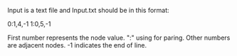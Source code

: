 Input is a text file and Input.txt should be in this format:

0:1,4,-1
1:0,5,-1

First number represents the node value. 
":" using for paring.
Other numbers are adjacent nodes.
-1 indicates the end of line.
